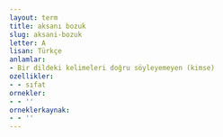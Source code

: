 ```yaml
---
layout: term
title: aksanı bozuk
slug: aksani-bozuk
letter: A
lisan: Türkçe
anlamlar:
- Bir dildeki kelimeleri doğru söyleyemeyen (kimse)
ozellikler:
- - sıfat
ornekler:
- - ''
orneklerkaynak:
- - ''
---
```

